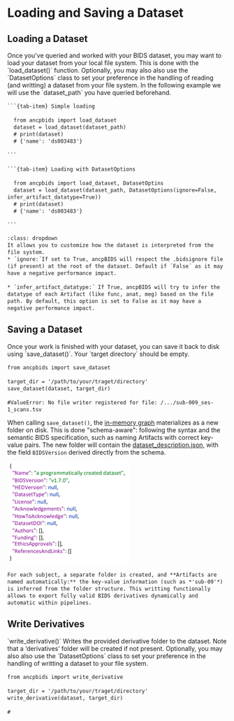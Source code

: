 # Loading and Saving a Dataset

## Loading a Dataset

Once you've queried and worked with your BIDS dataset, you may want to load your dataset from your local file system. This is done with the ´load_dataset()´ function. Optionally, you may also  also use the ´DatasetOptions´ class to set your preference in the handling of reading (and writting) a dataset from your file system. In the following example we will use the ´dataset_path´ you have queried beforehand.

````{tab-set}
```{tab-item} Simple loading

  from ancpbids import load_dataset
  dataset = load_dataset(dataset_path)
  # print(dataset)
  # {'name': 'ds003483'}

```

```{tab-item} Loading with DatasetOptions

  from ancpbids import load_dataset, DatasetOptins
  dataset = load_dataset(dataset_path, DatasetOptions(ignore=False, infer_artifact_datatype=True))
  # print(dataset)
  # {'name': 'ds003483'}

```
````




```{admonition} DatasetOptions:
:class: dropdown
It allows you to customize how the dataset is interpreted from the file system.
* ´ignore:´If set to True, ancpBIDS will respect the .bidsignore file (if present) at the root of the dataset. Default if ´False´ as it may have a negative performance impact.

* ´infer_artifact_datatype:´ If True, ancpBIDS will try to infer the datatype of each Artifact (like func, anat, meg) based on the file path. By default, this option is set to False as it may have a negative performance impact.

```



## Saving a Dataset
Once your work is finished with your dataset, you can save it back to disk using ´save_dataset()´. Your ´target directory´ should be empty.


    from ancpbids import save_dataset

    target_dir = '/path/to/your/traget/directory'
    save_dataset(dataset, target_dir)

    #ValueError: No file writer registered for file: /.../sub-009_ses-1_scans.tsv


When calling `save_dataset()`, the [in-memory graph](https://ancplaboldenburg.github.io/ancpbids_documentation/extra/inmemory.html) materializes as a new folder on disk. This is done "schema-aware": following the syntax and the semantic BIDS specification, such as naming Artifacts with correct key-value pairs. The new folder will contain the [dataset_description.json](https://alexisbaxman.github.io/ancpbids_documentation/extra/inmemory.html#the-model-of-a-bids-dataset), with the field `BIDSVersion` derived directly from the schema.

![dataset_description_json](../static/dataset_description_json.png)

```{note}
For each subject, a separate folder is created, and **Artifacts are named automatically:** the key-value information (such as *'sub-09'*) is inferred from the folder structure. This writting functionally allows to export fully valid BIDS derivatives dynamically and automatic within pipelines. 

```


## Write Derivatives
´write_derivative()´ Writes the provided derivative folder to the dataset. Note that a ‘derivatives’ folder will be created if not present. Optionally, you may also  also use the ´DatasetOptions´ class to set your preference in the handling of writting a dataset to your file system.

    from ancpbids import write_derivative
    
    target_dir = '/path/to/your/traget/directory'
    write_derivative(dataset, target_dir)

    #


